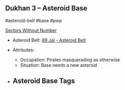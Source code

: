 ## Dukhan 3 &ndash; Asteroid Base

#asteroid-belt #base #pwp

[Sectors Without Number](https://sectorswithoutnumber.com/sector/bfDcBzTtgpeyLUfwzjio/asteroidBase/OGtqyVIm5GKKJZ5jkm7f)

- Asteroid Belt: [89 Jal - Asteroid Belt](../../../Gaming/StarsWithoutNumber/PiratesWithoutPlunder/89%20Jal%20-%20Asteroid%20Belt.md)

- Attributes:
   -   Occupation: Pirates masquerading as otherwise
   -   Situation: Base needs a new asteroid

- Asteroid Base Tags
	-  

